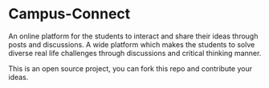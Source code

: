 # Campus-Connect
An online platform for the students to interact and share their ideas through posts and discussions. 
A wide platform which makes the students to solve diverse real life challenges through discussions and critical thinking manner.


This is an open source project, you can fork this repo and contribute your ideas.
